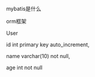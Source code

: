 mybatis是什么

orm框架

User

id int primary key auto_increment, 

name varchar(10) not null,

age int not null

